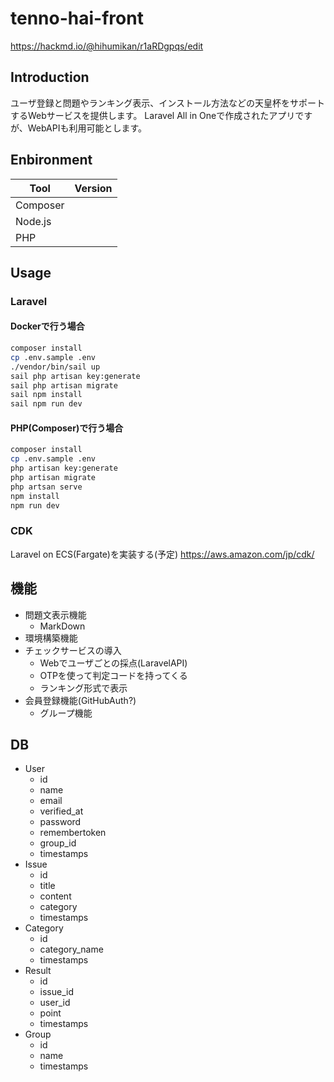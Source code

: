 # tenno-hai-front

https://hackmd.io/@hihumikan/r1aRDgpqs/edit

## Introduction

ユーザ登録と問題やランキング表示、インストール方法などの天皇杯をサポートするWebサービスを提供します。 Laravel All in Oneで作成されたアプリですが、WebAPIも利用可能とします。

## Enbironment

| Tool     | Version |
| -------- | ------- |
| Composer |         |
| Node.js  |         |
| PHP      |         |

## Usage

### Laravel

#### Dockerで行う場合

```bash
composer install
cp .env.sample .env
./vendor/bin/sail up
sail php artisan key:generate
sail php artisan migrate
sail npm install
sail npm run dev
```

#### PHP(Composer)で行う場合

```bash
composer install
cp .env.sample .env
php artisan key:generate
php artisan migrate
php artsan serve
npm install
npm run dev
```

### CDK

Laravel on ECS(Fargate)を実装する(予定)
https://aws.amazon.com/jp/cdk/

## 機能

- 問題文表示機能
    - MarkDown
- 環境構築機能 
- チェックサービスの導入
    - Webでユーザごとの採点(LaravelAPI)
    - OTPを使って判定コードを持ってくる
    - ランキング形式で表示
- 会員登録機能(GitHubAuth?)
    - グループ機能

## DB

- User
    - id
    - name
    - email
    - verified_at
    - password
    - remembertoken
    - group_id
    - timestamps
- Issue
    - id
    - title
    - content
    - category
    - timestamps
- Category
    - id
    - category_name
    - timestamps
- Result
    - id
    - issue_id
    - user_id
    - point
    - timestamps
- Group
    - id
    - name
    - timestamps
